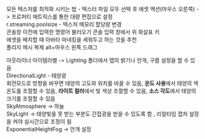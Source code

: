 모든 텍스처를 최적화 시키는 법 - 텍스터 파일 모두 선택 후 에셋 액션(마우스 오른쪽) -> 프로퍼티 매트릭스를 통한 대량 편집으로 설정                       
r.streaming.poolsize - 텍스처 메모리 할당량 변경                      
콘솔창 이전에 입력한 명령어 불러오기 콘솔 입력 창에서 위 화살표 키                    
에셋을 배치할 때 아바타 마네킹을 세워두고 하는 것을 추천                     
폴리지 메시 복제 alt+마우스 왼쪽 드래그                     

아웃라이너 아이템라벨 -> Lighting 폴더에서 맵의 밝기나 안개, 구름 설정을 할 수 있음                   
DirectionalLight - 태양광              
회전모드로 방향을 바꾸면 태양의 고도와 위치를 바꿀 수 있음, **온도 사용**에서 태양의 색온도를 조절할 수 있음, **라이트 컬러**에서 빛 색상 조절할 수 있음, **소스 각도**에서 태양의 크기를 조절할 수 있음      
SkyAtmosphere -> 하늘                      
SkyLight -> 태양빛을 못 받는 부분도 간접광을 받을 수 있도록 함 , 리얼타임 캡처 설정을 켜야 실시간으로 조정이 됨                   
ExponentialHeightFog -> 안개 설정                   
